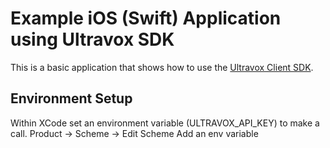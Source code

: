# Example iOS (Swift) Application using Ultravox SDK
This is a basic application that shows how to use the [Ultravox Client SDK](https://github.com/fixie-ai/ultravox-client-sdk-ios).

## Environment Setup
Within XCode set an environment variable (ULTRAVOX_API_KEY) to make a call.
Product -> Scheme -> Edit Scheme
Add an env variable
